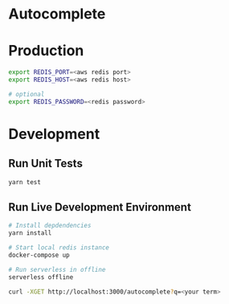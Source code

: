 # Autocomplete

# Production

```bash
export REDIS_PORT=<aws redis port>
export REDIS_HOST=<aws redis host>

# optional
export REDIS_PASSWORD=<redis password>
```

# Development

## Run Unit Tests
```bash
yarn test
```

## Run Live Development Environment
```bash
# Install depdendencies
yarn install

# Start local redis instance
docker-compose up

# Run serverless in offline
serverless offline

curl -XGET http://localhost:3000/autocomplete?q=<your term>
```
